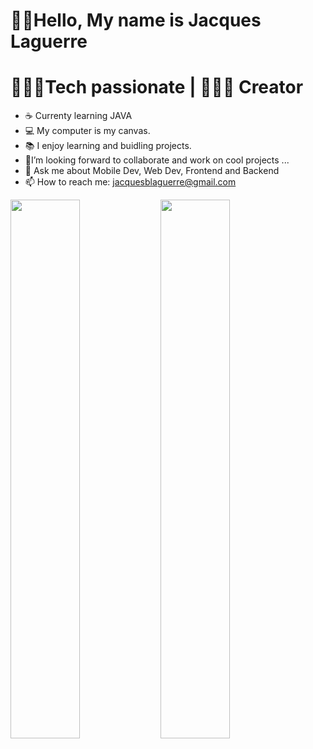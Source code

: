 # 👋🏾Hello, My name is Jacques Laguerre

#  👨🏾‍💻Tech passionate | 👨🏾‍🎨 Creator

- ☕️ Currenty learning JAVA
- 💻 My computer is my canvas.
- 📚 I enjoy learning and buidling projects.
- 🤝I’m looking forward to collaborate and work on cool projects ...
- 💬 Ask me about Mobile Dev, Web Dev, Frontend and Backend
- 📫 How to reach me: jacquesblaguerre@gmail.com 
<img align="left" width="47%"  src="https://github-readme-stats.vercel.app/api?username=jacquesLaguerre&show_icons=true&theme=tokyonight" />


<img allign="left"  width="47%" src="https://github-readme-stats.vercel.app/api/top-langs/?username=jacquesLaguerre&layout=compact)](https://github.com/anuraghazra/github-readme-stats" />

